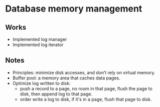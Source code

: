 # Database memory management

## Works

- Implemented log manager
- Implemented log iterator 

## Notes

- Principles: minimize disk accesses, and don’t rely on virtual memory.
- Buffer pool: a memory area that caches data pages.
- Optimize log written to disk: 
    - push a record to a page, no room in that page, flush the page to disk, then append log to that page.
    - order write a log to disk, if it's in a page, flush that page to disk.
